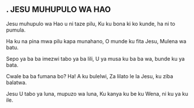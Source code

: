 ## . JESU MUHUPULO WA HAO

Jesu muhupulo wa Hao u ni taze pilu,
Ku ku bona ki ko kunde, ha ni to pumula.


Ha ku na pina mwa pilu kapa munahano,
O munde ku fita Jesu, Mulena wa batu.


Sepo ya ba ba imezwi tabo ya ba lili,
U ya musa ku ba ba wa, bunde ku ya bata.


Cwale ba ba fumana bo? Ha! A ku bulelwi,
Za lilato le la Jesu, ku ziba balatwa.


Jesu U tabo ya luna, mupuzo wa luna,
Ku kanya ku be ku Wena, ni ku ya ku ile.

